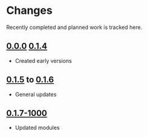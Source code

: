 # Changes
Recently completed and planned work is tracked here.

## [0.0.0](.) [0.1.4](.)
- Created early versions

## [0.1.5](.) to [0.1.6](.)
- General updates

## [0.1.7-1000](.)
- Updated modules
